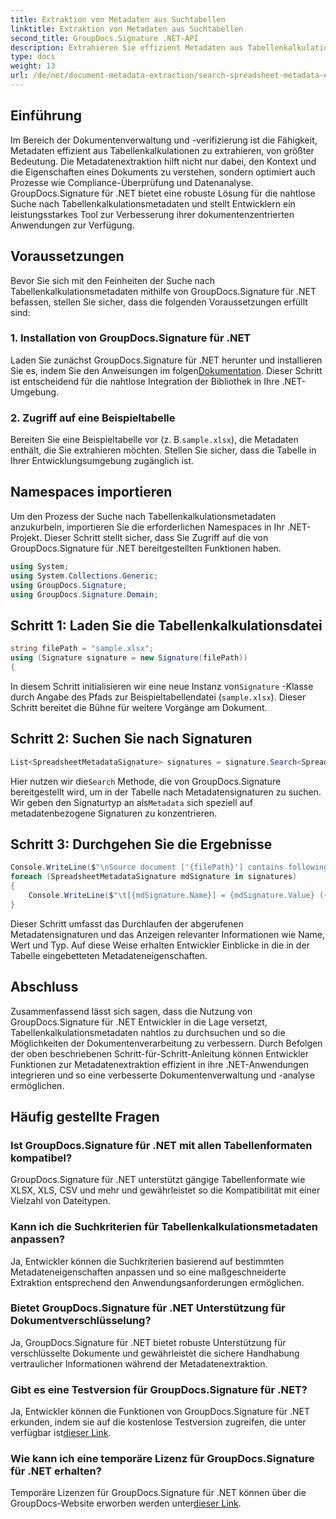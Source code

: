 ```yaml
---
title: Extraktion von Metadaten aus Suchtabellen
linktitle: Extraktion von Metadaten aus Suchtabellen
second_title: GroupDocs.Signature .NET-API
description: Extrahieren Sie effizient Metadaten aus Tabellenkalkulationen mit GroupDocs.Signature für .NET. Verbessern Sie mühelos die Dokumentenverwaltung und -analyse.
type: docs
weight: 13
url: /de/net/document-metadata-extraction/search-spreadsheet-metadata-extraction/
---
```

## Einführung
Im Bereich der Dokumentenverwaltung und -verifizierung ist die Fähigkeit, Metadaten effizient aus Tabellenkalkulationen zu extrahieren, von größter Bedeutung. Die Metadatenextraktion hilft nicht nur dabei, den Kontext und die Eigenschaften eines Dokuments zu verstehen, sondern optimiert auch Prozesse wie Compliance-Überprüfung und Datenanalyse. GroupDocs.Signature für .NET bietet eine robuste Lösung für die nahtlose Suche nach Tabellenkalkulationsmetadaten und stellt Entwicklern ein leistungsstarkes Tool zur Verbesserung ihrer dokumentenzentrierten Anwendungen zur Verfügung.
## Voraussetzungen
Bevor Sie sich mit den Feinheiten der Suche nach Tabellenkalkulationsmetadaten mithilfe von GroupDocs.Signature für .NET befassen, stellen Sie sicher, dass die folgenden Voraussetzungen erfüllt sind:
### 1. Installation von GroupDocs.Signature für .NET
 Laden Sie zunächst GroupDocs.Signature für .NET herunter und installieren Sie es, indem Sie den Anweisungen im folgen[Dokumentation](https://reference.groupdocs.com/signature/net/). Dieser Schritt ist entscheidend für die nahtlose Integration der Bibliothek in Ihre .NET-Umgebung.
### 2. Zugriff auf eine Beispieltabelle
Bereiten Sie eine Beispieltabelle vor (z. B.`sample.xlsx`), die Metadaten enthält, die Sie extrahieren möchten. Stellen Sie sicher, dass die Tabelle in Ihrer Entwicklungsumgebung zugänglich ist.

## Namespaces importieren
Um den Prozess der Suche nach Tabellenkalkulationsmetadaten anzukurbeln, importieren Sie die erforderlichen Namespaces in Ihr .NET-Projekt. Dieser Schritt stellt sicher, dass Sie Zugriff auf die von GroupDocs.Signature für .NET bereitgestellten Funktionen haben.

```csharp
using System;
using System.Collections.Generic;
using GroupDocs.Signature;
using GroupDocs.Signature.Domain;
```
## Schritt 1: Laden Sie die Tabellenkalkulationsdatei
```csharp
string filePath = "sample.xlsx";
using (Signature signature = new Signature(filePath))
{
```
 In diesem Schritt initialisieren wir eine neue Instanz von`Signature` -Klasse durch Angabe des Pfads zur Beispieltabellendatei (`sample.xlsx`). Dieser Schritt bereitet die Bühne für weitere Vorgänge am Dokument.
## Schritt 2: Suchen Sie nach Signaturen
```csharp
List<SpreadsheetMetadataSignature> signatures = signature.Search<SpreadsheetMetadataSignature>(SignatureType.Metadata);
```
 Hier nutzen wir die`Search` Methode, die von GroupDocs.Signature bereitgestellt wird, um in der Tabelle nach Metadatensignaturen zu suchen. Wir geben den Signaturtyp an als`Metadata` sich speziell auf metadatenbezogene Signaturen zu konzentrieren.
## Schritt 3: Durchgehen Sie die Ergebnisse
```csharp
Console.WriteLine($"\nSource document ['{filePath}'] contains following signatures.");
foreach (SpreadsheetMetadataSignature mdSignature in signatures)
{
    Console.WriteLine($"\t[{mdSignature.Name}] = {mdSignature.Value} ({mdSignature.Type})");
}
```
Dieser Schritt umfasst das Durchlaufen der abgerufenen Metadatensignaturen und das Anzeigen relevanter Informationen wie Name, Wert und Typ. Auf diese Weise erhalten Entwickler Einblicke in die in der Tabelle eingebetteten Metadateneigenschaften.

## Abschluss
Zusammenfassend lässt sich sagen, dass die Nutzung von GroupDocs.Signature für .NET Entwickler in die Lage versetzt, Tabellenkalkulationsmetadaten nahtlos zu durchsuchen und so die Möglichkeiten der Dokumentenverarbeitung zu verbessern. Durch Befolgen der oben beschriebenen Schritt-für-Schritt-Anleitung können Entwickler Funktionen zur Metadatenextraktion effizient in ihre .NET-Anwendungen integrieren und so eine verbesserte Dokumentenverwaltung und -analyse ermöglichen.
## Häufig gestellte Fragen
### Ist GroupDocs.Signature für .NET mit allen Tabellenformaten kompatibel?
GroupDocs.Signature für .NET unterstützt gängige Tabellenformate wie XLSX, XLS, CSV und mehr und gewährleistet so die Kompatibilität mit einer Vielzahl von Dateitypen.
### Kann ich die Suchkriterien für Tabellenkalkulationsmetadaten anpassen?
Ja, Entwickler können die Suchkriterien basierend auf bestimmten Metadateneigenschaften anpassen und so eine maßgeschneiderte Extraktion entsprechend den Anwendungsanforderungen ermöglichen.
### Bietet GroupDocs.Signature für .NET Unterstützung für Dokumentverschlüsselung?
Ja, GroupDocs.Signature für .NET bietet robuste Unterstützung für verschlüsselte Dokumente und gewährleistet die sichere Handhabung vertraulicher Informationen während der Metadatenextraktion.
### Gibt es eine Testversion für GroupDocs.Signature für .NET?
 Ja, Entwickler können die Funktionen von GroupDocs.Signature für .NET erkunden, indem sie auf die kostenlose Testversion zugreifen, die unter verfügbar ist[dieser Link](https://releases.groupdocs.com/).
### Wie kann ich eine temporäre Lizenz für GroupDocs.Signature für .NET erhalten?
 Temporäre Lizenzen für GroupDocs.Signature für .NET können über die GroupDocs-Website erworben werden unter[dieser Link](https://purchase.groupdocs.com/temporary-license/).